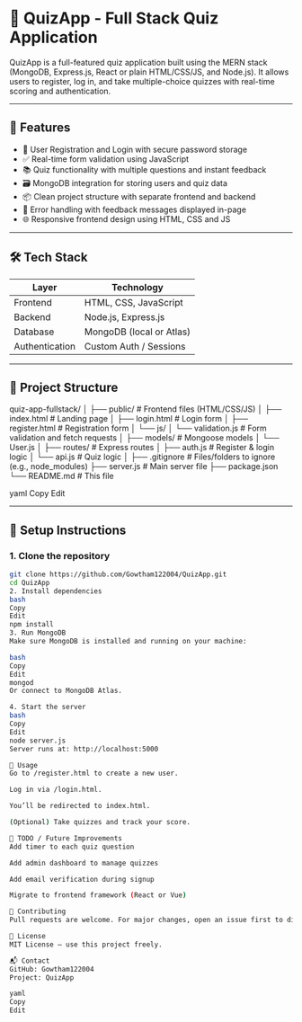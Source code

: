 # 🎯 QuizApp - Full Stack Quiz Application

QuizApp is a full-featured quiz application built using the MERN stack (MongoDB, Express.js, React or plain HTML/CSS/JS, and Node.js). It allows users to register, log in, and take multiple-choice quizzes with real-time scoring and authentication.

---

## 🚀 Features

- 🔐 User Registration and Login with secure password storage
- ✅ Real-time form validation using JavaScript
- 📚 Quiz functionality with multiple questions and instant feedback
- 🗃️ MongoDB integration for storing users and quiz data
- 📦 Clean project structure with separate frontend and backend
- 🧾 Error handling with feedback messages displayed in-page
- 🌐 Responsive frontend design using HTML, CSS and JS

---

## 🛠️ Tech Stack

| Layer         | Technology              |
|---------------|--------------------------|
| Frontend      | HTML, CSS, JavaScript    |
| Backend       | Node.js, Express.js      |
| Database      | MongoDB (local or Atlas) |
| Authentication| Custom Auth / Sessions   |

---

## 📁 Project Structure

quiz-app-fullstack/
│
├── public/ # Frontend files (HTML/CSS/JS)
│ ├── index.html # Landing page
│ ├── login.html # Login form
│ ├── register.html # Registration form
│ └── js/
│ └── validation.js # Form validation and fetch requests
│
├── models/ # Mongoose models
│ └── User.js
│
├── routes/ # Express routes
│ ├── auth.js # Register & login logic
│ └── api.js # Quiz logic
│
├── .gitignore # Files/folders to ignore (e.g., node_modules)
├── server.js # Main server file
├── package.json
└── README.md # This file

yaml
Copy
Edit

---

## 🔧 Setup Instructions

### 1. Clone the repository

```bash
git clone https://github.com/Gowtham122004/QuizApp.git
cd QuizApp
2. Install dependencies
bash
Copy
Edit
npm install
3. Run MongoDB
Make sure MongoDB is installed and running on your machine:

bash
Copy
Edit
mongod
Or connect to MongoDB Atlas.

4. Start the server
bash
Copy
Edit
node server.js
Server runs at: http://localhost:5000

🧪 Usage
Go to /register.html to create a new user.

Log in via /login.html.

You’ll be redirected to index.html.

(Optional) Take quizzes and track your score.

📌 TODO / Future Improvements
Add timer to each quiz question

Add admin dashboard to manage quizzes

Add email verification during signup

Migrate to frontend framework (React or Vue)

🤝 Contributing
Pull requests are welcome. For major changes, open an issue first to discuss what you would like to change.

📜 License
MIT License — use this project freely.

📬 Contact
GitHub: Gowtham122004
Project: QuizApp

yaml
Copy
Edit
